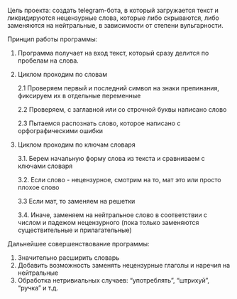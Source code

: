 Цель проекта: создать telegram-бота, в который загружается текст и ликвидируются нецензурные слова, которые либо скрываются, либо заменяются на нейтральные, в зависимости от степени вульгарности.

Принцип работы программы:
1. Программа получает на вход текст, который сразу делится по пробелам на слова.
2. Циклом проходим по словам

    2.1 Проверяем первый и последний символ на знаки препинания, фиксируем их в отдельные переменные
 
    2.2 Проверяем, с заглавной или со строчной буквы написано слово
 
    2.3 Пытаемся распознать слово, которое написано с орфографическими ошибки
 
 3. Циклом проходим по ключам словаря
 
    3.1. Берем начальную форму слова из текста и сравниваем с ключами словаря
 
    3.2. Если слово - нецензурное, смотрим на то, мат это или просто плохое слово
  
    3.3 Если мат, то заменяем на решетки
  
    3.4. Иначе, заменяем на нейтральное слово в соответствии с числом и падежом нецензурного (пока только заменяются существительные и прилагательные)
  

Дальнейшее совершенствование программы:

1. Значительно расширить словарь 
2. Добавить возможность заменять нецензурные глаголы и наречия на нейтральные
3. Обработка нетривиальных случаев: “употреблять”, “штрихуй”, “ручка” и т.д.
